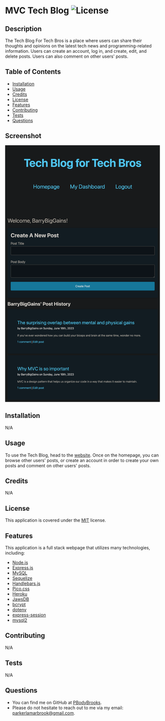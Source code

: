 # MVC Tech Blog ![License](https://img.shields.io/badge/License-MIT-brightgreen.svg)

## Description 
The Tech Blog For Tech Bros is a place where users can share their thoughts and opinions on the latest tech news and programming-related information. Users can create an account, log in, and create, edit, and delete posts. Users can also comment on other users' posts.

## Table of Contents

* [Installation](#installation)
* [Usage](#usage)
* [Credits](#credits)
* [License](#license)
* [Features](#features)
* [Contributing](#contributing)
* [Tests](#tests)
* [Questions](#questions)

## Screenshot
![Screenshot of app.](/public/assets/screenshot1.png)

## Installation 
N/A

## Usage 
To use the Tech Blog, head to the [website](https://pbodybrooks-tech-blog-c2988c35c1b0.herokuapp.com/). Once on the homepage, you can browse other users' posts, or create an account in order to create your own posts and comment on other users' posts.

## Credits 
N/A

## License
This application is covered under the [MIT](https://opensource.org/licenses/MIT) license.

## Features 
This application is a full stack webpage that utilizes many technologies, including:
* [Node.js](https://nodejs.org/en/)
* [Express.js](https://expressjs.com/)
* [MySQL](https://www.mysql.com/)
* [Sequelize](https://sequelize.org/)
* [Handlebars.js](https://handlebarsjs.com/)
* [Pico.css](https://picocss.com/)
* [Heroku](https://www.heroku.com/)
* [JawsDB](https://www.jawsdb.com/)
* [bcrypt](https://www.npmjs.com/package/bcrypt)
* [dotenv](https://www.npmjs.com/package/dotenv)
* [express-session](https://www.npmjs.com/package/express-session)
* [mysql2](https://www.npmjs.com/package/mysql2)

## Contributing 
N/A

## Tests 
N/A

## Questions 
* You can find me on GitHub at [PBodyBrooks](https://github.com/PBodyBrooks). 
* Please do not hesitate to reach out to me via my email: parkerlamarbrook@gmail.com.
